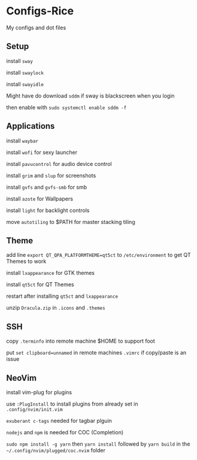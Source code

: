 # Configs-Rice
My configs and dot files

## Setup

install `sway`

install `swaylock`

install `swayidle`

Might have do download `sddm` if sway is blackscreen when you login

then enable with `sudo systemctl enable sddm -f`

## Applications

install `waybar`

install `wofi` for sexy launcher

install `pavucontrol` for audio device control

install `grim` and `slup` for screenshots

install `gvfs` and `gvfs-smb` for smb

install `azote` for Wallpapers

install `light` for backlight controls

move `autotiling` to $PATH for master stacking tiling

## Theme

add line `export QT_QPA_PLATFORMTHEME=qt5ct` to `/etc/environment` to get QT Themes to work

install `lxappearance` for GTK themes

install `qt5ct` for QT Themes

restart after installing `qt5ct` and `lxappearance`

unzip `Dracula.zip` in `.icons` and `.themes`

## SSH

copy `.terminfo` into remote machine $HOME to support foot

put `set clipboard=unnamed` in remote machines `.vimrc` if copy/paste is an issue

## NeoVim

install vim-plug for plugins

use `:PlugInstall` to install plugins from already set in `.config/nvim/init.vim`

`exuberant c-tags` needed for tagbar plguin

`nodejs` and `npm` is needed for COC (Completion) 

`sudo npm install -g yarn`  then `yarn install` followed by `yarn build` in the `~/.config/nvim/plugged/coc.nvim` folder




